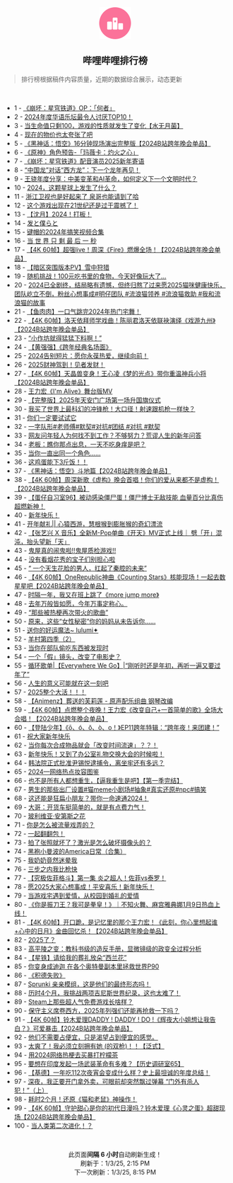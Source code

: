 <div align="center">
    <img src="./assets/icon_rank.png" alt="logo" />
    <h2>哔哩哔哩排行榜</h>
</div>

> 排行榜根据稿件内容质量，近期的数据综合展示，动态更新

<br />

<ul><li><span>1 - <a href=https://www.bilibili.com/BV1Nm67YKEZv target=_blank>《崩坏：星穹铁道》OP：「何者」</a></span></li><li><span>2 - <a href=https://www.bilibili.com/BV16bChYiEv3 target=_blank>2024年度华语乐坛最令人讨厌TOP10！</a></span></li><li><span>3 - <a href=https://www.bilibili.com/BV18A6HYQErc target=_blank>当生命值只剩100，游戏的性质就发生了变化【水无月菌】</a></span></li><li><span>4 - <a href=https://www.bilibili.com/BV1M16JYLEUp target=_blank>现在的物价也太夸张了吧</a></span></li><li><span>5 - <a href=https://www.bilibili.com/BV1LU6DYyEuK target=_blank>《黑神话：悟空》16分钟现场演出完整版【2024B站跨年晚会单品】</a></span></li><li><span>6 - <a href=https://www.bilibili.com/BV1PH6GYUEZC target=_blank>《原神》角色预告-「玛薇卡：灼火之心」</a></span></li><li><span>7 - <a href=https://www.bilibili.com/BV1eQ6EYHEvd target=_blank>《崩坏：星穹铁道》配音演员2025新年寄语</a></span></li><li><span>8 - <a href=https://www.bilibili.com/BV1w967YwE1D target=_blank>“中国龙”对话“西方龙”：下一个龙年再见！</a></span></li><li><span>9 - <a href=https://www.bilibili.com/BV1JJ67YsEz2 target=_blank>王骁年度分享：中美变革和AI革命，如何定义下一个文明时代？</a></span></li><li><span>10 - <a href=https://www.bilibili.com/BV1zw68YsEP9 target=_blank>2024，这颗星球上发生了什么？</a></span></li><li><span>11 - <a href=https://www.bilibili.com/BV1PA6oYzEcW target=_blank>浙江卫视也是好起来了&nbsp;泉哥也能请到了哈</a></span></li><li><span>12 - <a href=https://www.bilibili.com/BV1UM6dYjEob target=_blank>这个游戏出现在21世纪还是过于震撼了！</a></span></li><li><span>13 - <a href=https://www.bilibili.com/BV1pn6HYgEcp target=_blank>【沈月】2024！打板！</a></span></li><li><span>14 - <a href=https://www.bilibili.com/BV1fJCVYUEDh target=_blank>发と僕らと</a></span></li><li><span>15 - <a href=https://www.bilibili.com/BV1NQ6QYhEpG target=_blank>键帽的2024年搞笑视频合集</a></span></li><li><span>16 - <a href=https://www.bilibili.com/BV1n567YZEkU target=_blank>当&nbsp;世&nbsp;界&nbsp;只&nbsp;剩&nbsp;最&nbsp;后&nbsp;一&nbsp;秒</a></span></li><li><span>17 - <a href=https://www.bilibili.com/BV1vk6GYPE8y target=_blank>【4K&nbsp;60帧】超强live！周深《Fire》燃爆全场！【2024B站跨年晚会单品】</a></span></li><li><span>18 - <a href=https://www.bilibili.com/BV1RG6nYdEzg target=_blank>【暗区突围版本PV】雪中狩猎</a></span></li><li><span>19 - <a href=https://www.bilibili.com/BV1bQ6gYJEFg target=_blank>随机挑战！100元吃书里的食物，今天好像玩大了…</a></span></li><li><span>20 - <a href=https://www.bilibili.com/BV1qk6DYmEbs target=_blank>2024已全剧终，结局略有遗憾，但终归熬了过来愿2025猫咪健康快乐，团队屹立不倒，粉丝心想事成#明仔团队&nbsp;#流浪猫领养&nbsp;#流浪猫救助&nbsp;#我和流浪猫的故事</a></span></li><li><span>21 - <a href=https://www.bilibili.com/BV1Hh6tYoED9 target=_blank>【鱼肉肉】一口气跳完2024年热门宅舞！</a></span></li><li><span>22 - <a href=https://www.bilibili.com/BV1kP63Y3Eys target=_blank>【4K&nbsp;60帧】洛天依拜师学戏曲！陈丽君洛天依联袂演绎《戏游九州》【2024B站跨年晚会单品】</a></span></li><li><span>23 - <a href=https://www.bilibili.com/BV1zfrcY2Eq4 target=_blank>“小作坊就得猛猛下料啊！”</a></span></li><li><span>24 - <a href=https://www.bilibili.com/BV1SL65Y8ELU target=_blank>【黄强强】《跨年经典名场面》</a></span></li><li><span>25 - <a href=https://www.bilibili.com/BV1q26EYREKq target=_blank>2024告别短片：愿你永葆热爱，继续向前！</a></span></li><li><span>26 - <a href=https://www.bilibili.com/BV1Gy6HY9E5K target=_blank>2025财神驾到！见者发财！</a></span></li><li><span>27 - <a href=https://www.bilibili.com/BV1n36VY5EhA target=_blank>【4K&nbsp;60帧】天晶兽变身！王心凌《梦的光点》带你重温神兵小将【2024B站跨年晚会单品】</a></span></li><li><span>28 - <a href=https://www.bilibili.com/BV1ad6EYUEvU target=_blank>王力宏《I&#39;m&nbsp;Alive》舞台版MV</a></span></li><li><span>29 - <a href=https://www.bilibili.com/BV1NZ69YNEHt target=_blank>【完整版】2025年天安门广场第一场升国旗仪式</a></span></li><li><span>30 - <a href=https://www.bilibili.com/BV1Ac6nYNEut target=_blank>我买了世界上最科幻的冲锋枪！大口径！射速跟机枪一样快？</a></span></li><li><span>31 - <a href=https://www.bilibili.com/BV1w66nYBEzb target=_blank>你们一定要试试它</a></span></li><li><span>32 - <a href=https://www.bilibili.com/BV1b96GYdE2o target=_blank>一字队形#老师傅#默契#对抗#团结&nbsp;#对抗&nbsp;#默契</a></span></li><li><span>33 - <a href=https://www.bilibili.com/BV1K96HYmEc4 target=_blank>网友问年轻人为何找不到工作？不够努力？荒谬人生的新年问答</a></span></li><li><span>34 - <a href=https://www.bilibili.com/BV1eR6EYJEa3 target=_blank>老板：瞧你那点出息，一天不吃身痒是吧？</a></span></li><li><span>35 - <a href=https://www.bilibili.com/BV1jv6dYZEZz target=_blank>当你一直出同一个角色……</a></span></li><li><span>36 - <a href=https://www.bilibili.com/BV1rv6DYpES8 target=_blank>这鸡蛋能下3斤饭！！</a></span></li><li><span>37 - <a href=https://www.bilibili.com/BV17H6LYLEbj target=_blank>《黑神话：悟空》斗地篇【2024B站跨年晚会单品】</a></span></li><li><span>38 - <a href=https://www.bilibili.com/BV16h6GYrEtv target=_blank>【4K&nbsp;60帧】周深新歌《虚构》晚会首唱！你们的爱从来都不是虚构！【2024B站跨年晚会单品】</a></span></li><li><span>39 - <a href=https://www.bilibili.com/BV1UL65Y8E4m target=_blank>【蛋仔自习室96】被动感染僵尸蛋！僵尸博士无敌技能&nbsp;血量百分比真伤超燃新神！</a></span></li><li><span>40 - <a href=https://www.bilibili.com/BV1456HY5Eai target=_blank>新年快乐！</a></span></li><li><span>41 - <a href=https://www.bilibili.com/BV1xV6JYTEnP target=_blank>开年献礼||&nbsp;心猿西游，慧根猴到膨胀猴的奇幻漂流</a></span></li><li><span>42 - <a href=https://www.bilibili.com/BV1um6HYQEnr target=_blank>【张艺兴 X 音乐】全新M-Pop单曲《开天》MV正式上线｜ 劈「开」混沌，抬头望新「天」</a></span></li><li><span>43 - <a href=https://www.bilibili.com/BV1Gh6LYuEqM target=_blank>鬼屋真的闹鬼啦!!鬼屋质检游戏!!</a></span></li><li><span>44 - <a href=https://www.bilibili.com/BV1er6dY9E8P target=_blank>没有看烟花秀的宝子们别担心啦</a></span></li><li><span>45 - <a href=https://www.bilibili.com/BV1JG6VYCE7h target=_blank>“&nbsp;一个天生花脸的男人，扛起了秦腔的未来”</a></span></li><li><span>46 - <a href=https://www.bilibili.com/BV1EL6VYrEj5 target=_blank>【4K&nbsp;60帧】OneRepublic神曲《Counting&nbsp;Stars》核能现场！一起去数星星吧【2024B站跨年晚会单品】</a></span></li><li><span>47 - <a href=https://www.bilibili.com/BV1aE6aYHER6 target=_blank>时隔一年，我又在班上跳了《more&nbsp;jump&nbsp;more》</a></span></li><li><span>48 - <a href=https://www.bilibili.com/BV16B6EYcEdk target=_blank>去年万般皆如愿，今年万事定称心。</a></span></li><li><span>49 - <a href=https://www.bilibili.com/BV11G6hYqEA7 target=_blank>“那些被热梗再次带火的歌曲”</a></span></li><li><span>50 - <a href=https://www.bilibili.com/BV1DK6GYZE2q target=_blank>原来，这些“女性秘密”你的妈妈从未告诉你……</a></span></li><li><span>51 - <a href=https://www.bilibili.com/BV1TB6VYdEb4 target=_blank>送你的好运魔法~&nbsp;lulumi✦</a></span></li><li><span>52 - <a href=https://www.bilibili.com/BV11k6sYQEtS target=_blank>羊村第四季（2）</a></span></li><li><span>53 - <a href=https://www.bilibili.com/BV1kN6VYEE7Q target=_blank>当你在部队偷吃东西被发现时</a></span></li><li><span>54 - <a href=https://www.bilibili.com/BV1SW6EY6ELb target=_blank>一个「假」镜头，改变了电影史？</a></span></li><li><span>55 - <a href=https://www.bilibili.com/BV1TB6VYdEQW target=_blank>循环歌单|【Everywhere&nbsp;We&nbsp;Go】|“刚听时还是年初，再听一遍又要过年了”</a></span></li><li><span>56 - <a href=https://www.bilibili.com/BV1ZL6eYwEiF target=_blank>人生的意义可能就在这一刻吧</a></span></li><li><span>57 - <a href=https://www.bilibili.com/BV13w6gY9EPY target=_blank>2025整个大活！！！</a></span></li><li><span>58 - <a href=https://www.bilibili.com/BV1jL6VYrEy8 target=_blank>【Animenz】葬送的芙莉莲&nbsp;-&nbsp;原声配乐组曲&nbsp;钢琴改编</a></span></li><li><span>59 - <a href=https://www.bilibili.com/BV1RC6GYYELA target=_blank>【4K&nbsp;60帧】点燃整个夜晚！王力宏《改变自己+一首简单的歌》全场大合唱！【2024B站跨年晚会单品】</a></span></li><li><span>60 - <a href=https://www.bilibili.com/BV1rv6DYpEkq target=_blank>【登陆少年】《ō、ó、ǒ、ò、o！》EP11跨年特辑：“跨年夜！来团建！”</a></span></li><li><span>61 - <a href=https://www.bilibili.com/BV1jh6JYREVM target=_blank>祝大家新年快乐</a></span></li><li><span>62 - <a href=https://www.bilibili.com/BV1yb6DY4E26 target=_blank>当你每次合成物品就会「改变时间流速」？？！</a></span></li><li><span>63 - <a href=https://www.bilibili.com/BV1Et6JYoEFi target=_blank>新年快乐！又到了办公室礼物交换大会的时候啦！</a></span></li><li><span>64 - <a href=https://www.bilibili.com/BV1sd6HYjEir target=_blank>韩法院正式批准尹锡悦逮捕令，离坐牢还有多远？</a></span></li><li><span>65 - <a href=https://www.bilibili.com/BV1Gs63YoEA6 target=_blank>2024—网络热点妆容图鉴</a></span></li><li><span>66 - <a href=https://www.bilibili.com/BV1xV6JYTEnp target=_blank>也不是所有人都想重生，【逼我重生是吧】【第一季完结】</a></span></li><li><span>67 - <a href=https://www.bilibili.com/BV1wA6pYrEgn target=_blank>男生的那些出厂设置#猫meme小剧场#抽象#真实还原#npc#搞笑</a></span></li><li><span>68 - <a href=https://www.bilibili.com/BV1Kd6HYjE9U target=_blank>这还能是狂扁小朋友？带你一命速通2024！</a></span></li><li><span>69 - <a href=https://www.bilibili.com/BV1Mq6VY4E6Y target=_blank>大哥：开货车挺简单的，就是有点费力气！</a></span></li><li><span>70 - <a href=https://www.bilibili.com/BV12x6EYuEeB target=_blank>玻利维亚·安第斯之花</a></span></li><li><span>71 - <a href=https://www.bilibili.com/BV1tS6HYnEDm target=_blank>你是怎么被流量戏弄的？</a></span></li><li><span>72 - <a href=https://www.bilibili.com/BV16d6BYnEzD target=_blank>一起翻翻包！</a></span></li><li><span>73 - <a href=https://www.bilibili.com/BV1DM6GY4Edo target=_blank>拍了张照就坏了？激光是怎么破坏摄像头的？</a></span></li><li><span>74 - <a href=https://www.bilibili.com/BV1KB6VYdEP5 target=_blank>黑袍小曼波的America日常（合集）</a></span></li><li><span>75 - <a href=https://www.bilibili.com/BV1Kr6VY9EaS target=_blank>我奶奶竟然迷晕我</a></span></li><li><span>76 - <a href=https://www.bilibili.com/BV17g63YTEZz target=_blank>三步之内我比枪快</a></span></li><li><span>77 - <a href=https://www.bilibili.com/BV1A66nYBEDB target=_blank>【究极佐菲格斗】第一集&nbsp;炎之超人！佐菲vs泰罗！</a></span></li><li><span>78 - <a href=https://www.bilibili.com/BV1sL6HYCE6f target=_blank>愿2025大家心想事成！平安喜乐！新年快乐！</a></span></li><li><span>79 - <a href=https://www.bilibili.com/BV19J6oYoER2 target=_blank>当游戏宅遇到爱情，从校园到婚礼的爱情</a></span></li><li><span>80 - <a href=https://www.bilibili.com/BV1EQ6nYcE3m target=_blank>《你是振刀王？我可是拳皇！》｜不知火舞、麻宫雅典娜1月9日热血上线！</a></span></li><li><span>81 - <a href=https://www.bilibili.com/BV1SX6GY4Emt target=_blank>【4K&nbsp;60帧】开口跪，是记忆里的那个王力宏！《此刻，你心里想起谁+心中的日月》金曲回忆杀！【2024B站跨年晚会单品】</a></span></li><li><span>82 - <a href=https://www.bilibili.com/BV1Hw63YkEvw target=_blank>2025了？</a></span></li><li><span>83 - <a href=https://www.bilibili.com/BV1B56VYGE41 target=_blank>高平陵之变：教科书级的造反手册，显微镜级的政变全过程分析</a></span></li><li><span>84 - <a href=https://www.bilibili.com/BV1sd6JYBEeb target=_blank>【星铁】请给我的葬礼放朵“西兰花”</a></span></li><li><span>85 - <a href=https://www.bilibili.com/BV1jZ63YNErc target=_blank>你变身成迪迦&nbsp;在各个奥特曼副本里拯救世界P90</a></span></li><li><span>86 - <a href=https://www.bilibili.com/BV14T6JY3ETZ target=_blank>《积德失败》</a></span></li><li><span>87 - <a href=https://www.bilibili.com/BV17h6HYYEPZ target=_blank>Sprunki&nbsp;亲亲模组，这是他们的最终形态吗！</a></span></li><li><span>88 - <a href=https://www.bilibili.com/BV1jh6HYYEUW target=_blank>历时4个月，我挑战两项吉尼斯世界纪录，这也太难了！</a></span></li><li><span>89 - <a href=https://www.bilibili.com/BV1fX6VYLEvm target=_blank>Steam上那些超人气免费游戏长啥样？</a></span></li><li><span>90 - <a href=https://www.bilibili.com/BV17w6zYjEcC target=_blank>保守主义席卷西方，2025年列强们还能再抢救一下吗？</a></span></li><li><span>91 - <a href=https://www.bilibili.com/BV1JG6VYCEBZ target=_blank>【4K&nbsp;60帧】铃木爱理DADDY&nbsp;!&nbsp;DADDY&nbsp;!&nbsp;DO&nbsp;!《辉夜大小姐想让我告白？》可爱暴击【2024B站跨年晚会单品】</a></span></li><li><span>92 - <a href=https://www.bilibili.com/BV18N6hYGEei target=_blank>他们不需要占便宜，只是渴望占到便宜的感觉。</a></span></li><li><span>93 - <a href=https://www.bilibili.com/BV1KX6HYEEUZ target=_blank>太爽了！我必须立刻拥有她&nbsp;(的双枪)！！【泛式】</a></span></li><li><span>94 - <a href=https://www.bilibili.com/BV1iB6dYdE8R target=_blank>用2024网络热梗去买暴打柠檬茶</a></span></li><li><span>95 - <a href=https://www.bilibili.com/BV1Gj6EYjETS target=_blank>要想在印度发起一场武装革命有多难？【历史调研室65】</a></span></li><li><span>96 - <a href=https://www.bilibili.com/BV1HJ6JYAEj3 target=_blank>【基德】一年吃112次夜宵会变成什么样？史上最坦诚的年度总结！</a></span></li><li><span>97 - <a href=https://www.bilibili.com/BV1vq6dY4EXu target=_blank>深夜，我正要开门拿外卖，可眼前却突然飘过弹幕&nbsp;“门外有杀人犯！”（上）</a></span></li><li><span>98 - <a href=https://www.bilibili.com/BV1h26GYhEzz target=_blank>耗时2个月！还原《猫和老鼠》神操作！</a></span></li><li><span>99 - <a href=https://www.bilibili.com/BV1Yt6VYYEVA target=_blank>【4K&nbsp;60帧】守护甜心是你的初代日漫吗？铃木爱理《心灵之蛋》超甜现场【2024B站跨年晚会单品】</a></span></li><li><span>100 - <a href=https://www.bilibili.com/BV1KX69YBEGq target=_blank>当人类第二次进化！？</a></span></li></ul>

<br />

<p align=center>此页面<strong>间隔 6 小时</strong>自动刷新生成！<br>刷新于：1/3/25, 2:15 PM<br>下一次刷新：1/3/25, 8:15 PM</p>
